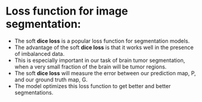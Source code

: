 # Loss function for image segmentation:
- The soft **dice loss** is a popular loss function for segmentation models.
- The advantage of the soft **dice loss** is that it works well in the presence of imbalanced data.
- This is especially important in our task of brain tumor segmentation, when a very small fraction of the brain will be tumor regions.
- The soft **dice loss** will measure the error between our prediction map, P, and our ground truth map, G.
- The model optimizes this loss function to get better and better segmentations. 
